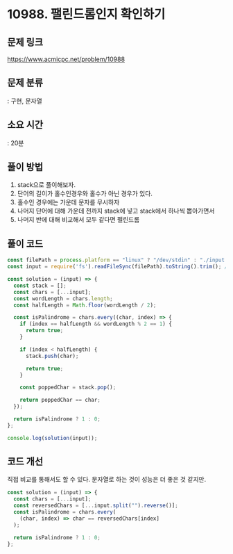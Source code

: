 # 10988. 팰린드롬인지 확인하기

## 문제 링크

https://www.acmicpc.net/problem/10988

## 문제 분류

: 구현, 문자열

## 소요 시간

: 20분

## 풀이 방법

1. stack으로 풀이해보자.
2. 단어의 길이가 홀수인경우와 홀수가 아닌 경우가 있다.
3. 홀수인 경우에는 가운데 문자를 무시하자
4. 나머지 단어에 대해 가운데 전까지 stack에 넣고 stack에서 하나씩 뽑아가면서
5. 나머지 반에 대해 비교해서 모두 같다면 펠린드롬

## 풀이 코드

```js
const filePath = process.platform == "linux" ? "/dev/stdin" : "./input.txt";
const input = require('fs').readFileSync(filePath).toString().trim(); // prettier-ignore

const solution = (input) => {
  const stack = [];
  const chars = [...input];
  const wordLength = chars.length;
  const halfLength = Math.floor(wordLength / 2);

  const isPalindrome = chars.every((char, index) => {
    if (index == halfLength && wordLength % 2 == 1) {
      return true;
    }

    if (index < halfLength) {
      stack.push(char);

      return true;
    }

    const poppedChar = stack.pop();

    return poppedChar == char;
  });

  return isPalindrome ? 1 : 0;
};

console.log(solution(input));
```

## 코드 개선

직접 비교를 통해서도 할 수 있다. 문자열로 하는 것이 성능은 더 좋은 것 같지만.

```js
const solution = (input) => {
  const chars = [...input];
  const reversedChars = [...input.split("").reverse()];
  const isPalindrome = chars.every(
    (char, index) => char == reversedChars[index]
  );

  return isPalindrome ? 1 : 0;
};
```

